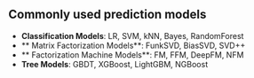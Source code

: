 ## Commonly used prediction models

* **Classification Models**: LR, SVM, kNN, Bayes, RandomForest
* ** Matrix Factorization Models**: FunkSVD, BiasSVD, SVD++
* ** Factorization Machine Models**: FM, FFM, DeepFM, NFM
* **Tree Models**: GBDT, XGBoost, LightGBM, NGBoost

